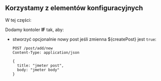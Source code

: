 ## Korzystamy z elementów konfiguracyjnych

W tej części:

Dodamy kontoler **IF** tak, aby:
- stworzyć opcjonalnie nowy post jeśli zmienna ${createPost} jest `true`:
  ```
  POST /post/add/new
  Content-Type: application/json
  
  {
    title: "jmeter post",
    body: "jmeter body"
  }
  ```
